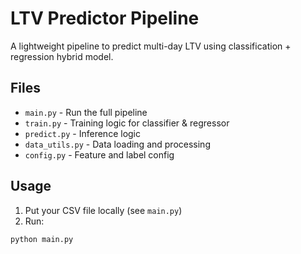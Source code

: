 
# LTV Predictor Pipeline

A lightweight pipeline to predict multi-day LTV using classification + regression hybrid model.

## Files
- `main.py` - Run the full pipeline
- `train.py` - Training logic for classifier & regressor
- `predict.py` - Inference logic
- `data_utils.py` - Data loading and processing
- `config.py` - Feature and label config

## Usage

1. Put your CSV file locally (see `main.py`)
2. Run:

```bash
python main.py
